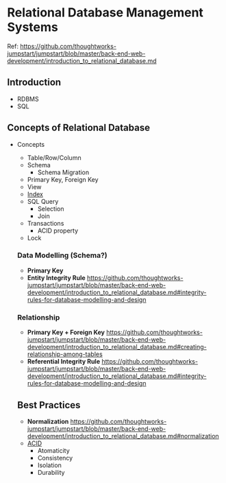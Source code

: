 # Relational Database Management Systems
Ref: https://github.com/thoughtworks-jumpstart/jumpstart/blob/master/back-end-web-development/introduction_to_relational_database.md

## Introduction
- RDBMS
- SQL

## Concepts of Relational Database

* Concepts
  * Table/Row/Column
  * Schema
    * Schema Migration
  * Primary Key, Foreign Key
  * View
  * [Index](https://8thlight.com/blog/kyle-annen/2018/10/09/an-introduction-to-database-indexing.html)
  * SQL Query
    * Selection
    * Join
  * Transactions
    * ACID property
  * Lock

  ### Data Modelling (Schema?)
  - **Primary Key**
  - **Entity Integrity Rule** 
    https://github.com/thoughtworks-jumpstart/jumpstart/blob/master/back-end-web-development/introduction_to_relational_database.md#integrity-rules-for-database-modelling-and-design
  
  ### Relationship
  - **Primary Key + Foreign Key**
    https://github.com/thoughtworks-jumpstart/jumpstart/blob/master/back-end-web-development/introduction_to_relational_database.md#creating-relationship-among-tables
  - **Referential Integrity Rule**
    https://github.com/thoughtworks-jumpstart/jumpstart/blob/master/back-end-web-development/introduction_to_relational_database.md#integrity-rules-for-database-modelling-and-design

  ## Best Practices
  - **Normalization**
    https://github.com/thoughtworks-jumpstart/jumpstart/blob/master/back-end-web-development/introduction_to_relational_database.md#normalization
  - [ACID](https://medium.com/@singhal.amogh1995/breaking-down-acid-and-transactions-in-databases-cd206db7dd8b)
    - Atomaticity
    - Consistency
    - Isolation
    - Durability